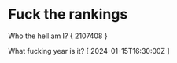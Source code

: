 # Fuck the rankings

Who the hell am I?
{ 2107408 }

What fucking year is it?
[ 2024-01-15T16:30:00Z ]

